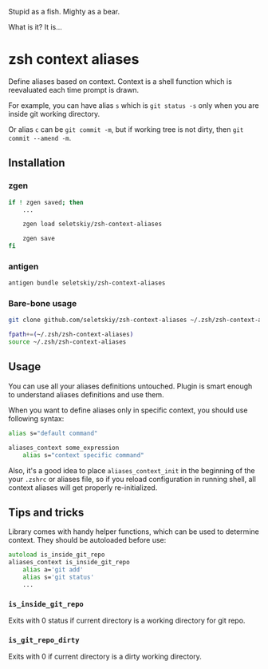 Stupid as a fish. Mighty as a bear.

What is it? It is...

# zsh context aliases

Define aliases based on context. Context is a shell function which is
reevaluated each time prompt is drawn.

For example, you can have alias `s` which is `git status -s` only when you are
inside git working directory.

Or alias `c` can be `git commit -m`, but if working tree is not dirty, then
`git commit --amend -m`.

## Installation

### zgen

```zsh
if ! zgen saved; then
    ...

    zgen load seletskiy/zsh-context-aliases

    zgen save
fi
```

### antigen
```zsh
antigen bundle seletskiy/zsh-context-aliases
```

### Bare-bone usage
```zsh
git clone github.com/seletskiy/zsh-context-aliases ~/.zsh/zsh-context-aliases

fpath+=(~/.zsh/zsh-context-aliases)
source ~/.zsh/zsh-context-aliases
```

## Usage

You can use all your aliases definitions untouched. Plugin is smart enough to
understand aliases definitions and use them.

When you want to define aliases only in specific context, you should use
following syntax:

```zsh
alias s="default command"

aliases_context some_expression
    alias s="context specific command"
```

Also, it's a good idea to place `aliases_context_init` in the beginning of the
your `.zshrc` or aliases file, so if you reload configuration in running shell,
all context aliases will get properly re-initialized.

## Tips and tricks

Library comes with handy helper functions, which can be used to determine
context. They should be autoloaded before use:

```zsh
autoload is_inside_git_repo
aliases_context is_inside_git_repo
    alias a='git add'
    alias s='git status'
    ...
```

### `is_inside_git_repo`

Exits with 0 status if current directory is a working directory for git repo.

### `is_git_repo_dirty`

Exits with 0 if current directory is a dirty working directory.
